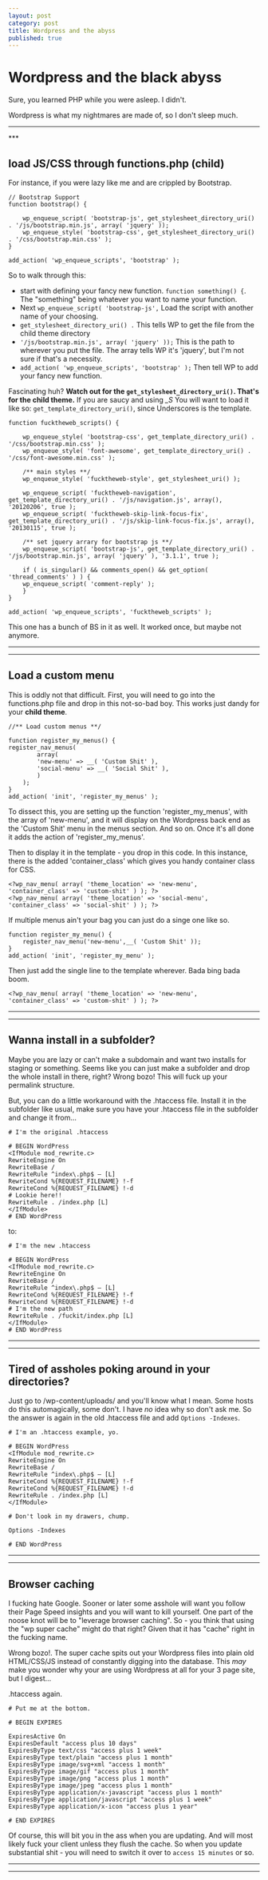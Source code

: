 ```yaml
---
layout: post
category: post
title: Wordpress and the abyss
published: true
---
```


# Wordpress and the black abyss #

Sure, you learned PHP while you were asleep. I didn't.

Wordpress is what my nightmares are made of, so I don't sleep much.

<hr class="rule">
***

## load JS/CSS through functions.php (child) ##

For instance, if you were lazy like me and are crippled by Bootstrap.

	// Bootstrap Support
	function bootstrap() {
    
    	wp_enqueue_script( 'bootstrap-js', get_stylesheet_directory_uri() . '/js/bootstrap.min.js', array( 'jquery' ));
    	wp_enqueue_style( 'bootstrap-css', get_stylesheet_directory_uri() . '/css/bootstrap.min.css' );
	}

	add_action( 'wp_enqueue_scripts', 'bootstrap' );
    
So to walk through this: 

+ start with defining your fancy new function. `function something() {`. The "something" being whatever you want to name your function.
+ Next `wp_enqueue_script( 'bootstrap-js',` Load the script with another name of your choosing.
+ `get_stylesheet_directory_uri() .` This tells WP to get the file from the child theme directory
+ `'/js/bootstrap.min.js', array( 'jquery' ));` This is the path to wherever you put the file. The array tells WP it's 'jquery', but I'm not sure if that's a necessity.
+ `add_action( 'wp_enqueue_scripts', 'bootstrap' );` Then tell WP to add your fancy new function.
    
Fascinating huh? **Watch out for the `get_stylesheet_directory_uri()`. That's for the child theme.** If you are saucy and using *_S* You will want to load it like so: `get_template_directory_uri()`, since Underscores is the template.

	function fucktheweb_scripts() {

		wp_enqueue_style( 'bootstrap-css', get_template_directory_uri() . '/css/bootstrap.min.css' );
		wp_enqueue_style( 'font-awesome', get_template_directory_uri() . '/css/font-awesome.min.css' );

		/** main styles **/
		wp_enqueue_style( 'fucktheweb-style', get_stylesheet_uri() );

		wp_enqueue_script( 'fucktheweb-navigation', get_template_directory_uri() . '/js/navigation.js', array(), '20120206', true );
		wp_enqueue_script( 'fucktheweb-skip-link-focus-fix', get_template_directory_uri() . '/js/skip-link-focus-fix.js', array(), '20130115', true );

		/** set jquery arrary for bootstrap js **/
		wp_enqueue_script( 'bootstrap-js', get_template_directory_uri() . '/js/bootstrap.min.js', array( 'jquery' ), '3.1.1', true );

		if ( is_singular() && comments_open() && get_option( 'thread_comments' ) ) {
		wp_enqueue_script( 'comment-reply' );
		}
	}
    
	add_action( 'wp_enqueue_scripts', 'fucktheweb_scripts' );
    
 This one has a bunch of BS in it as well. It worked once, but maybe not anymore.
 
***
***

## Load a custom menu ##

This is oddly not that difficult. First, you will need to go into the functions.php file and drop in this not-so-bad boy. This works just dandy for your **child theme**.

	//** Load custom menus **/

	function register_my_menus() {
  	register_nav_menus(
    		array(
      		'new-menu' => __( 'Custom Shit' ),
      		'social-menu' => __( 'Social Shit' ),
    		)
  		);
	}
	add_action( 'init', 'register_my_menus' );
        
To dissect this, you are setting up the function 'register_my_menus', with the array of 'new-menu', and it will display on the Wordpress back end as the 'Custom Shit' menu in the menus section. And so on. Once it's all done it adds the action of 'register_my_menus'.

Then to display it in the template - you drop in this code. In this instance, there is the added 'container_class' which gives you handy container class for CSS.

	<?wp_nav_menu( array( 'theme_location' => 'new-menu', 'container_class' => 'custom-shit' ) ); ?>
	<?wp_nav_menu( array( 'theme_location' => 'social-menu', 'container_class' => 'social-shit' ) ); ?>
        
If multiple menus ain't your bag you can just do a singe one like so.

	function register_my_menu() {
		register_nav_menu('new-menu',__( 'Custom Shit' ));
	}
	add_action( 'init', 'register_my_menu' );
        
Then just add the single line to the template wherever. Bada bing bada boom.

	<?wp_nav_menu( array( 'theme_location' => 'new-menu', 'container_class' => 'custom-shit' ) ); ?>
        
***
***

## Wanna install in a subfolder? ##

Maybe you are lazy or can't make a subdomain and want two installs for staging or something. Seems like you can just make a subfolder and drop the whole install in there, right? Wrong bozo! This will fuck up your permalink structure.

But, you can do a little workaround with the .htaccess file. Install it in the subfolder like usual, make sure you have your .htaccess file in the subfolder and change it from...
	
    # I'm the original .htaccess
    
    # BEGIN WordPress
	<IfModule mod_rewrite.c>
	RewriteEngine On
	RewriteBase /
	RewriteRule ^index\.php$ – [L]
	RewriteCond %{REQUEST_FILENAME} !-f
	RewriteCond %{REQUEST_FILENAME} !-d
    # Lookie here!!
	RewriteRule . /index.php [L]
	</IfModule>
	# END WordPress


to:

	# I'm the new .htaccess
    
    # BEGIN WordPress
	<IfModule mod_rewrite.c>
	RewriteEngine On
	RewriteBase /
	RewriteRule ^index\.php$ – [L]
	RewriteCond %{REQUEST_FILENAME} !-f
	RewriteCond %{REQUEST_FILENAME} !-d
    # I'm the new path
	RewriteRule . /fuckit/index.php [L]
	</IfModule>
	# END WordPress

***
***

## Tired of assholes poking around in your directories? ##

Just go to /wp-content/uploads/ and you'll know what I mean. Some hosts do this automagically, some don't. I have *no* idea why so don't ask me. So the answer is again in the old .htaccess file and add `Options -Indexes`.

	# I'm an .htaccess example, yo.
    
    # BEGIN WordPress
	<IfModule mod_rewrite.c>
	RewriteEngine On
	RewriteBase /
	RewriteRule ^index\.php$ – [L]
	RewriteCond %{REQUEST_FILENAME} !-f
	RewriteCond %{REQUEST_FILENAME} !-d
	RewriteRule . /index.php [L]
	</IfModule>
    
    # Don't look in my drawers, chump.
    
    Options -Indexes
    
	# END WordPress
    
 ***
 ***


## Browser caching ##
 
I fucking hate Google. Sooner or later some asshole will want you follow their Page Speed insights and you will want to kill yourself. One part of the noose knot will be to "leverage browser caching". So - you think that using the "wp super cache" might do that right? Given that it has "cache" right in the fucking name. 

Wrong bozo!. The super cache spits out your Wordpress files into plain old HTML/CSS/JS instead of constantly digging into the database. This *may* make you wonder why your are using Wordpress at all for your 3 page site, but I digest...

.htaccess again.

	# Put me at the bottom.
    
    # BEGIN EXPIRES

    ExpiresActive On
    ExpiresDefault "access plus 10 days"
    ExpiresByType text/css "access plus 1 week"
    ExpiresByType text/plain "access plus 1 month"
    ExpiresByType image/svg+xml "access 1 month"
    ExpiresByType image/gif "access plus 1 month"
    ExpiresByType image/png "access plus 1 month"
    ExpiresByType image/jpeg "access plus 1 month"
    ExpiresByType application/x-javascript "access plus 1 month"
    ExpiresByType application/javascript "access plus 1 week"
    ExpiresByType application/x-icon "access plus 1 year"

	# END EXPIRES

Of course, this will bit you in the ass when you are updating. And will most likely fuck your client unless they flush the cache. So when you update substantial shit - you will need to switch it over to `access 15 minutes` or so.

***
***
